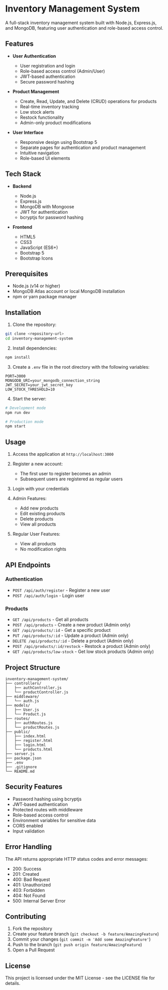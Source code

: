# Inventory Management System

A full-stack inventory management system built with Node.js, Express.js, and MongoDB, featuring user authentication and role-based access control.

## Features

- **User Authentication**
  - User registration and login
  - Role-based access control (Admin/User)
  - JWT-based authentication
  - Secure password hashing

- **Product Management**
  - Create, Read, Update, and Delete (CRUD) operations for products
  - Real-time inventory tracking
  - Low stock alerts
  - Restock functionality
  - Admin-only product modifications

- **User Interface**
  - Responsive design using Bootstrap 5
  - Separate pages for authentication and product management
  - Intuitive navigation
  - Role-based UI elements

## Tech Stack

- **Backend**
  - Node.js
  - Express.js
  - MongoDB with Mongoose
  - JWT for authentication
  - bcryptjs for password hashing

- **Frontend**
  - HTML5
  - CSS3
  - JavaScript (ES6+)
  - Bootstrap 5
  - Bootstrap Icons

## Prerequisites

- Node.js (v14 or higher)
- MongoDB Atlas account or local MongoDB installation
- npm or yarn package manager

## Installation

1. Clone the repository:
```bash
git clone <repository-url>
cd inventory-management-system
```

2. Install dependencies:
```bash
npm install
```

3. Create a `.env` file in the root directory with the following variables:
```env
PORT=3000
MONGODB_URI=your_mongodb_connection_string
JWT_SECRET=your_jwt_secret_key
LOW_STOCK_THRESHOLD=10
```

4. Start the server:
```bash
# Development mode
npm run dev

# Production mode
npm start
```

## Usage

1. Access the application at `http://localhost:3000`

2. Register a new account:
   - The first user to register becomes an admin
   - Subsequent users are registered as regular users

3. Login with your credentials

4. Admin Features:
   - Add new products
   - Edit existing products
   - Delete products
   - View all products

5. Regular User Features:
   - View all products
   - No modification rights

## API Endpoints

### Authentication
- `POST /api/auth/register` - Register a new user
- `POST /api/auth/login` - Login user

### Products
- `GET /api/products` - Get all products
- `POST /api/products` - Create a new product (Admin only)
- `GET /api/products/:id` - Get a specific product
- `PUT /api/products/:id` - Update a product (Admin only)
- `DELETE /api/products/:id` - Delete a product (Admin only)
- `POST /api/products/:id/restock` - Restock a product (Admin only)
- `GET /api/products/low-stock` - Get low stock products (Admin only)

## Project Structure

```
inventory-management-system/
├── controllers/
│   ├── authController.js
│   └── productController.js
├── middleware/
│   └── auth.js
├── models/
│   ├── User.js
│   └── Product.js
├── routes/
│   ├── authRoutes.js
│   └── productRoutes.js
├── public/
│   ├── index.html
│   ├── register.html
│   ├── login.html
│   └── products.html
├── server.js
├── package.json
├── .env
├── .gitignore
└── README.md
```

## Security Features

- Password hashing using bcryptjs
- JWT-based authentication
- Protected routes with middleware
- Role-based access control
- Environment variables for sensitive data
- CORS enabled
- Input validation

## Error Handling

The API returns appropriate HTTP status codes and error messages:
- 200: Success
- 201: Created
- 400: Bad Request
- 401: Unauthorized
- 403: Forbidden
- 404: Not Found
- 500: Internal Server Error

## Contributing

1. Fork the repository
2. Create your feature branch (`git checkout -b feature/AmazingFeature`)
3. Commit your changes (`git commit -m 'Add some AmazingFeature'`)
4. Push to the branch (`git push origin feature/AmazingFeature`)
5. Open a Pull Request

## License

This project is licensed under the MIT License - see the LICENSE file for details. 